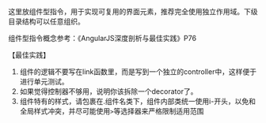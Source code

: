 这里放组件型指令，用于实现可复用的界面元素，推荐完全使用独立作用域。下级目录结构可以任意组织。

组件型指令概念参考：《AngularJS深度剖析与最佳实践》P76

【最佳实践】
1. 组件的逻辑不要写在link函数里，而是写到一个独立的controller中，这样便于进行单元测试。
1. 如果觉得控制器不够用，说明你该拆除一个decorator了。
1. 组件特有的样式，请包裹在.组件名类下，组件内部类统一使用i-开头，以免和全局样式冲突，并尽可能使用`>`等选择器来严格限制适用范围